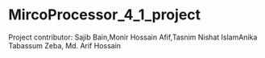# MircoProcessor_4_1_project
Project contributor: Sajib Bain,Monir Hossain Afif,Tasnim Nishat IslamAnika Tabassum Zeba, Md. Arif Hossain
